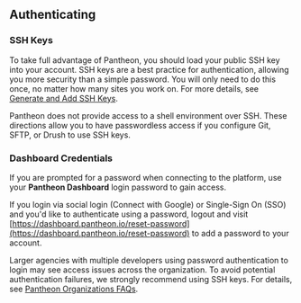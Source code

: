 ## Authenticating

### SSH Keys

To take full advantage of Pantheon, you should load your public SSH key into your account. SSH keys are a best practice for authentication, allowing you more security than a simple password. You will only need to do this once, no matter how many sites you work on. For more details, see [Generate and Add SSH Keys](/ssh-keys).

<Alert title="Note" type="info">

Pantheon does not provide access to a shell environment over SSH. These directions allow you to have passwordless access if you configure Git, SFTP, or Drush to use SSH keys.

</Alert>

### Dashboard Credentials

If you are prompted for a password when connecting to the platform, use your **Pantheon Dashboard** login password to gain access.

<Alert title="Note" type="info">

If you login via social login (Connect with Google) or Single-Sign On (SSO) and you'd like to authenticate using a password, logout and visit [https://dashboard.pantheon.io/reset-password](https://dashboard.pantheon.io/reset-password) to add a password to your account.

</Alert>

Larger agencies with multiple developers using password authentication to login may see access issues across the organization. To avoid potential authentication failures, we strongly recommend using SSH keys. For details, see [Pantheon Organizations FAQs](/organization-faq#why-do-login-attempts-fail-for-all-users-across-my-organization-simultaneously?).
